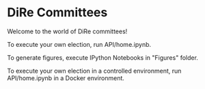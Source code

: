 # DiRe Committees

Welcome to the world of DiRe committees!

To execute your own election, run API/home.ipynb.

To generate figures, execute IPython Notebooks in "Figures" folder.

To execute your own election in a controlled environment, run API/home.ipynb in a Docker environment.
